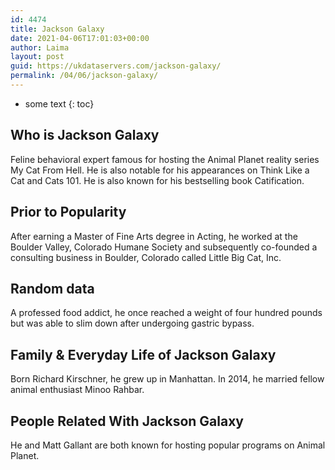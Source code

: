 ```yaml
---
id: 4474
title: Jackson Galaxy
date: 2021-04-06T17:01:03+00:00
author: Laima
layout: post
guid: https://ukdataservers.com/jackson-galaxy/
permalink: /04/06/jackson-galaxy/
---
```


* some text
{: toc}


## Who is Jackson Galaxy
                  
                  
                  
Feline behavioral expert famous for hosting the Animal Planet reality series My Cat From Hell. He is also notable for his appearances on Think Like a Cat and Cats 101. He is also known for his bestselling book Catification.
                  
              
            
              
            
                
                
                
## Prior to Popularity
                  
                  
                  
After earning a Master of Fine Arts degree in Acting, he worked at the Boulder Valley, Colorado Humane Society and subsequently co-founded a consulting business in Boulder, Colorado called Little Big Cat, Inc.
                  
              
            
              
            
                
                
                
## Random data
                  
                  
                  
A professed food addict, he once reached a weight of four hundred pounds but was able to slim down after undergoing gastric bypass.
                  
              
            
              
            
                
                
                
## Family & Everyday Life of Jackson Galaxy
                  
                  
                  
Born Richard Kirschner, he grew up in Manhattan. In 2014, he married fellow animal enthusiast Minoo Rahbar.
                  
              
            
              
            
                
                
                
## People Related With Jackson Galaxy
                  
                  
                  
He and Matt Gallant are both known for hosting popular programs on Animal Planet.
                  
              
            
              
            
                
              
            
              
              
            
            
              
            
          
          
          